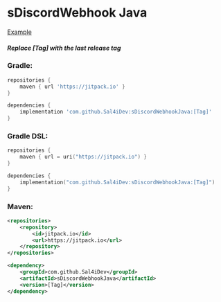 # sDiscordWebhook Java
[Example](https://github.com/Sal4iDev/sDiscordWebhookJava/blob/main/src/main/resources/Example.java)
#### _Replace [Tag] with the last release tag_

### Gradle:

```groovy
repositories {
    maven { url 'https://jitpack.io' }
}
```

```groovy
dependencies {
    implementation 'com.github.Sal4iDev:sDiscordWebhookJava:[Tag]'
}
```

### Gradle DSL:

```kotlin
repositories {
    maven { url = uri("https://jitpack.io") }
}
```

```kotlin
dependencies {
    implementation("com.github.Sal4iDev:sDiscordWebhookJava:[Tag]")
}
```

### Maven:

```xml
<repositories>
    <repository>
        <id>jitpack.io</id>
        <url>https://jitpack.io</url>
    </repository>
</repositories>
```

```xml
<dependency>
    <groupId>com.github.Sal4iDev</groupId>
    <artifactId>sDiscordWebhookJava</artifactId>
    <version>[Tag]</version>
</dependency>
```